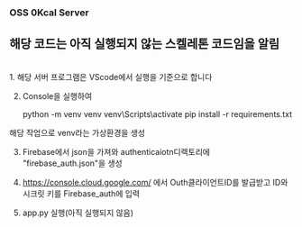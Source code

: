 ### OSS 0Kcal Server
## 해당 코드는 아직 실행되지 않는 스켈레톤 코드임을 알림
<br>
1. 해당 서버 프로그램은 VScode에서 실행을 기준으로 합니다

2.  Console을 실행하여

    python -m venv venv
    venv\Scripts\activate
    pip install -r requirements.txt

해당 작업으로 venv라는 가상환경을 생성

3. Firebase에서 json을 가져와 authenticaiotn디렉토리에
    "firebase_auth.json"을 생성

4. https://console.cloud.google.com/ 에서 Outh클라이언트ID를 발급받고 ID와 시크릿 키를 Firebase_auth에 입력

5. app.py 실행(아직 실행되지 않음)
